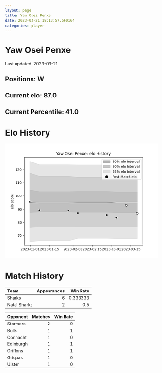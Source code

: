 ```yaml
---  
layout: page  
title: Yaw Osei Penxe  
date: 2023-03-21 18:13:57.560164  
categories: player  
---
```

# Yaw Osei Penxe


Last updated: 2023-03-21
## Positions: W

## Current elo: 87.0

## Current Percentile: 41.0

# Elo History


![elo history](history_YawOseiPenxe.png)
# Match History


| Team         |   Appearances |   Win Rate |
|:-------------|--------------:|-----------:|
| Sharks       |             6 |   0.333333 |
| Natal Sharks |             2 |   0.5      |

| Opponent   |   Matches |   Win Rate |
|:-----------|----------:|-----------:|
| Stormers   |         2 |          0 |
| Bulls      |         1 |          1 |
| Connacht   |         1 |          0 |
| Edinburgh  |         1 |          1 |
| Griffons   |         1 |          1 |
| Griquas    |         1 |          0 |
| Ulster     |         1 |          0 |